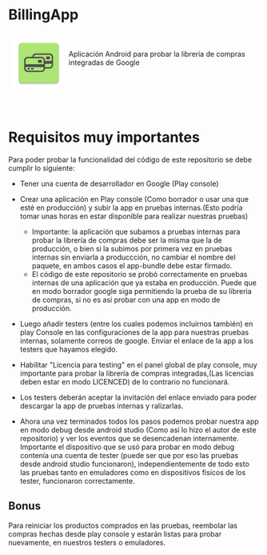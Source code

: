# BillingApp
<img src="https://github.com/hall9zeha/BillingApp/blob/main/InJava/app/src/main/res/mipmap-xxxhdpi/ic_launcher.png" align="left"
width="20%" hspace="10" vspace="10">
</br>
</br>
Aplicación Android para probar la librería de compras integradas de Google
</br>
</br>
</br>
</br>
</br>
</br>

# Requisitos muy importantes

Para poder probar la funcionalidad del código de este repositorio se debe cumplir lo siguiente:

* Tener una cuenta de desarrollador en Google (Play console)
* Crear una aplicación en Play console (Como borrador o usar una que esté en producción) y subir la app en pruebas internas.(Esto podría tomar unas horas en estar 
  disponible para realizar nuestras pruebas)
  - Importante: la aplicación que subamos a pruebas internas para probar la librería de compras debe ser la misma  que la de producción,  o bien si la subimos por 
    primera vez en pruebas internas sin enviarla a produccción, no cambiar el nombre del paquete, en ambos casos el app-bundle debe estar firmado. 
  - El código de este repositorio se probó correctamente en pruebas internas de una aplicación que ya estaba en producción. Puede que en modo borrador google siga 
    permitiendo la prueba de su libreria de compras, si no es así probar con una app en modo de producción.

* Luego añadir testers (entre los cuales podemos incluirnos también) en play Console en las configuraciones de la app para nuestras pruebas internas, solamente 
  correos de google.
  Enviar el enlace de la app a los testers que hayamos elegido.
* Habilitar "Licencia para testing" en el panel global de play console, muy importante para probar la librería de compras integradas,(Las licencias deben estar en modo LICENCED) de lo contrario no funcionará.
* Los testers deberán aceptar la invitación del enlace enviado para poder descargar la app de pruebas internas y ralizarlas. 
* Ahora una vez terminados todos los pasos podemos probar nuestra app en modo debug desde android studio (Como así lo hizo el autor de este repositorio)
  y ver los eventos que se desencadenan internamente. Importante el dispositivo que se usó para probar en modo debug contenía una cuenta de tester (puede ser que por 
  eso las pruebas desde android studio funcionaron), independientemente de todo esto las pruebas tanto en emuladores como en dispositivos físicos de los tester, 
  funcionaron correctamente.

## Bonus

Para reiniciar los productos comprados en las pruebas, reembolar las compras hechas desde play console y estarán listas para probar nuevamente, en nuestros testers o emuladores.
